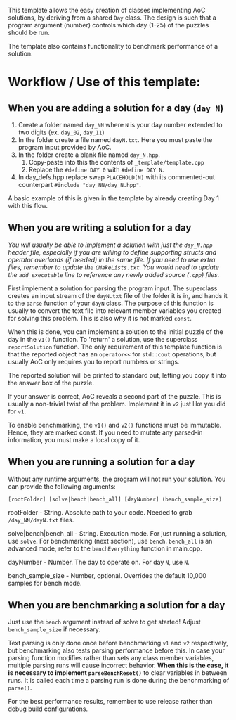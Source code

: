 This template allows the easy creation of classes implementing AoC solutions, by deriving from a shared `Day` class.
The design is such that a program argument (number) controls which day (1-25) of the puzzles should be run.

The template also contains functionality to benchmark performance of a solution.

# Workflow / Use of this template:

## When you are adding a solution for a day (`day N`)

1. Create a folder named `day_NN`  where `N` is your day number extended to two digits (ex. `day_02`, `day_11`)
2. In the folder create a file named `dayN.txt`. Here you must paste the program input provided by AoC.
3. In the folder create a blank file named `day_N.hpp`.
    1. Copy-paste into this the contents of `_template/template.cpp`
    2. Replace the `#define DAY 0` with `#define DAY N`.
4. In day_defs.hpp replace swap `PLACEHOLD(N)` with its commented-out counterpart `#include "day_NN/day_N.hpp"`.

A basic example of this is given in the template by already creating Day 1 with this flow.

## When you are writing a solution for a day

*You will usually be able to implement a solution with just the `day_N.hpp` header file, especially if you are willing to define supporting structs and operator overloads (if needed) in the same file.
If you need to use extra files, remember to update the `CMakeLists.txt`. You would need to update the `add_executable` line to reference any newly added source (`.cpp`) files.*

First implement a solution for parsing the program input. 
The superclass creates an input stream of the `dayN.txt` file of the folder it is in, and hands it to the `parse` function of your `dayN` class.
The purpose of this function is usually to convert the text file into relevant member variables you created for solving this problem. This is also why it is not marked `const`.

When this is done, you can implement a solution to the initial puzzle of the day in the `v1()` function.
To 'return' a solution, use the superclass `reportSolution` function. 
The only requirement of this template function is that the reported object has an `operator<<` for `std::cout` operations, but usually AoC only requires you to report numbers or strings. 

The reported solution will be printed to standard out, letting you copy it into the answer box of the puzzle.

If your answer is correct, AoC reveals a second part of the puzzle. This is usually a non-trivial twist of the problem. Implement it in `v2` just like you did for `v1`.

To enable benchmarking, the `v1()` and `v2()` functions must be immutable. Hence, they are marked const. If you need to mutate any parsed-in information, you must make a local copy of it.

## When you are running a solution for a day

Without any runtime arguments, the program will not run your solution. You can provide the following arguments:

`[rootFolder] [solve|bench|bench_all] [dayNumber] (bench_sample_size)`

rootFolder - String. Absolute path to your code. Needed to grab `/day_NN/dayN.txt` files.

solve|bench|bench_all - String. Execution mode. For just running a solution, use `solve`. For benchmarking (next section), use `bench`. `bench_all` is an advanced mode, refer to the `benchEverything` function in main.cpp.

dayNumber - Number. The day to operate on. For day `N`, use `N`.

bench_sample_size - Number, optional. Overrides the default 10,000 samples for bench mode.

## When you are benchmarking a solution for a day

Just use the `bench` argument instead of solve to get started! Adjust `bench_sample_size` if necessary. 

Text parsing is only done once before benchmarking `v1` and `v2` respectively, but benchmarking also tests parsing performance before this.
In case your parsing function modifies rather than sets any class member variables, multiple parsing runs will cause incorrect behavior.
**When this is the case, it is necessary to implement `parseBenchReset()`** to clear variables in between runs. It is called each time a parsing run is done during the benchmarking of `parse()`.

For the best performance results, remember to use release rather than debug build configurations.

